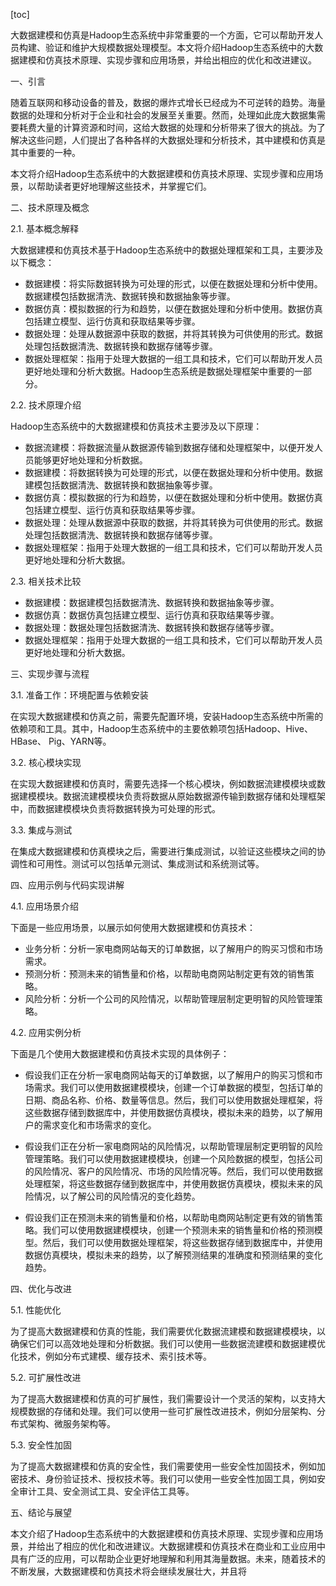 
[toc]                    
                
                
大数据建模和仿真是Hadoop生态系统中非常重要的一个方面，它可以帮助开发人员构建、验证和维护大规模数据处理模型。本文将介绍Hadoop生态系统中的大数据建模和仿真技术原理、实现步骤和应用场景，并给出相应的优化和改进建议。

一、引言

随着互联网和移动设备的普及，数据的爆炸式增长已经成为不可逆转的趋势。海量数据的处理和分析对于企业和社会的发展至关重要。然而，处理如此庞大数据集需要耗费大量的计算资源和时间，这给大数据的处理和分析带来了很大的挑战。为了解决这些问题，人们提出了各种各样的大数据处理和分析技术，其中建模和仿真是其中重要的一种。

本文将介绍Hadoop生态系统中的大数据建模和仿真技术原理、实现步骤和应用场景，以帮助读者更好地理解这些技术，并掌握它们。

二、技术原理及概念

2.1. 基本概念解释

大数据建模和仿真技术基于Hadoop生态系统中的数据处理框架和工具，主要涉及以下概念：

- 数据建模：将实际数据转换为可处理的形式，以便在数据处理和分析中使用。数据建模包括数据清洗、数据转换和数据抽象等步骤。
- 数据仿真：模拟数据的行为和趋势，以便在数据处理和分析中使用。数据仿真包括建立模型、运行仿真和获取结果等步骤。
- 数据处理：处理从数据源中获取的数据，并将其转换为可供使用的形式。数据处理包括数据清洗、数据转换和数据存储等步骤。
- 数据处理框架：指用于处理大数据的一组工具和技术，它们可以帮助开发人员更好地处理和分析大数据。Hadoop生态系统是数据处理框架中重要的一部分。

2.2. 技术原理介绍

Hadoop生态系统中的大数据建模和仿真技术主要涉及以下原理：

- 数据流建模：将数据流量从数据源传输到数据存储和处理框架中，以便开发人员能够更好地处理和分析数据。
- 数据建模：将数据转换为可处理的形式，以便在数据处理和分析中使用。数据建模包括数据清洗、数据转换和数据抽象等步骤。
- 数据仿真：模拟数据的行为和趋势，以便在数据处理和分析中使用。数据仿真包括建立模型、运行仿真和获取结果等步骤。
- 数据处理：处理从数据源中获取的数据，并将其转换为可供使用的形式。数据处理包括数据清洗、数据转换和数据存储等步骤。
- 数据处理框架：指用于处理大数据的一组工具和技术，它们可以帮助开发人员更好地处理和分析大数据。

2.3. 相关技术比较

- 数据建模：数据建模包括数据清洗、数据转换和数据抽象等步骤。
- 数据仿真：数据仿真包括建立模型、运行仿真和获取结果等步骤。
- 数据处理：数据处理包括数据清洗、数据转换和数据存储等步骤。
- 数据处理框架：指用于处理大数据的一组工具和技术，它们可以帮助开发人员更好地处理和分析大数据。

三、实现步骤与流程

3.1. 准备工作：环境配置与依赖安装

在实现大数据建模和仿真之前，需要先配置环境，安装Hadoop生态系统中所需的依赖项和工具。其中，Hadoop生态系统中的主要依赖项包括Hadoop、Hive、HBase、 Pig、YARN等。

3.2. 核心模块实现

在实现大数据建模和仿真时，需要先选择一个核心模块，例如数据流建模模块或数据建模模块。数据流建模模块负责将数据从原始数据源传输到数据存储和处理框架中，而数据建模模块负责将数据转换为可处理的形式。

3.3. 集成与测试

在集成大数据建模和仿真模块之后，需要进行集成测试，以验证这些模块之间的协调性和可用性。测试可以包括单元测试、集成测试和系统测试等。

四、应用示例与代码实现讲解

4.1. 应用场景介绍

下面是一些应用场景，以展示如何使用大数据建模和仿真技术：

- 业务分析：分析一家电商网站每天的订单数据，以了解用户的购买习惯和市场需求。
- 预测分析：预测未来的销售量和价格，以帮助电商网站制定更有效的销售策略。
- 风险分析：分析一个公司的风险情况，以帮助管理层制定更明智的风险管理策略。

4.2. 应用实例分析

下面是几个使用大数据建模和仿真技术实现的具体例子：

- 假设我们正在分析一家电商网站每天的订单数据，以了解用户的购买习惯和市场需求。我们可以使用数据建模模块，创建一个订单数据的模型，包括订单的日期、商品名称、价格、数量等信息。然后，我们可以使用数据处理框架，将这些数据存储到数据库中，并使用数据仿真模块，模拟未来的趋势，以了解用户的需求变化和市场需求的变化。

- 假设我们正在分析一家电商网站的风险情况，以帮助管理层制定更明智的风险管理策略。我们可以使用数据建模模块，创建一个风险数据的模型，包括公司的风险情况、客户的风险情况、市场的风险情况等。然后，我们可以使用数据处理框架，将这些数据存储到数据库中，并使用数据仿真模块，模拟未来的风险情况，以了解公司的风险情况的变化趋势。

- 假设我们正在预测未来的销售量和价格，以帮助电商网站制定更有效的销售策略。我们可以使用数据建模模块，创建一个预测未来的销售量和价格的预测模型。然后，我们可以使用数据处理框架，将这些数据存储到数据库中，并使用数据仿真模块，模拟未来的趋势，以了解预测结果的准确度和预测结果的变化趋势。

四、优化与改进

5.1. 性能优化

为了提高大数据建模和仿真的性能，我们需要优化数据流建模和数据建模模块，以确保它们可以高效地处理和分析数据。我们可以使用一些数据流建模和数据建模优化技术，例如分布式建模、缓存技术、索引技术等。

5.2. 可扩展性改进

为了提高大数据建模和仿真的可扩展性，我们需要设计一个灵活的架构，以支持大规模数据的存储和处理。我们可以使用一些可扩展性改进技术，例如分层架构、分布式架构、微服务架构等。

5.3. 安全性加固

为了提高大数据建模和仿真的安全性，我们需要使用一些安全性加固技术，例如加密技术、身份验证技术、授权技术等。我们可以使用一些安全性加固工具，例如安全审计工具、安全测试工具、安全评估工具等。

五、结论与展望

本文介绍了Hadoop生态系统中的大数据建模和仿真技术原理、实现步骤和应用场景，并给出了相应的优化和改进建议。大数据建模和仿真技术在商业和工业应用中具有广泛的应用，可以帮助企业更好地理解和利用其海量数据。未来，随着技术的不断发展，大数据建模和仿真技术将会继续发展壮大，并且将

